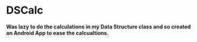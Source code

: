 # DSCalc

**Was lazy to do the calculations in my Data Structure class and so created an Android App to ease the calcualtions.**
